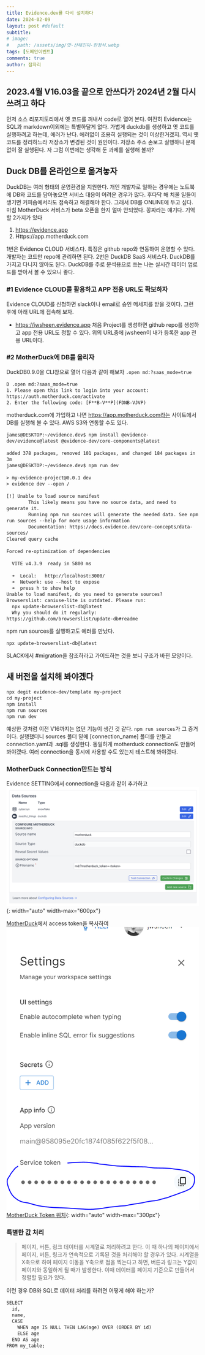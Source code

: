 ```yaml
---
title: Evidence.dev를 다시 설치하다
date: 2024-02-09
layout: post #default
subtitle: 
# image:
#   path: /assets/img/맛-산해진미-한정식.webp
tags: [도메인이벤트]
comments: true
author: 잠자리
---
```


## 2023.4월 V16.03을 끝으로 안쓰다가 2024년 2월 다시 쓰려고 하다
먼저 소스 리포지토리에서 옛 코드를 꺼내서 code로 열어 본다. 여전히 Evidence는 SQL과 markdown이외에는 특별하달게 없다. 가볍게 duckdb를 생성하고 옛 코드를 실행하려고 하는데, 에러가 난다. 에러없이 조용히 실행되는 것이 이상한거겠지.
역시 옛 코드를 정리하느라 저장소가 변경된 것이 원인이다. 저장소 주소 손보고 실행하니 문제없이 잘 실행된다. 자 그럼 이번에는 생각해 둔 과제를 실행해 볼까?

## Duck DB를 온라인으로 옮겨놓자
DuckDB는 여러 형태의 운영환경을 지원한다. 개인 개발자로 일하는 경우에는 노트북에 DB와 코드를 담아놓으면 서비스 대응이 어려운 경우가 많다. 후다닥 해 치울 일들이 생기면 커피숍에서라도 접속하고 해결해야 한다. 그래서 DB를 ONLINE에 두고 싶다. 마침 MotherDuck 서비스가 beta 오픈을 한지 얼마 안되었다. 꽁짜라는 얘기다. 
기억할 2가지가 있다
1. https://evidence.app
2. Https://app.motherduck.com

1번은 Evidence CLOUD 서비스다. 특징은 github repo와 연동하여 운영할 수 있다. 개발자는 코드만 repo에 관리하면 된다.
2번은 DuckDB SaaS 서비스다. DuckDB를 가지고 다니지 않아도 된다. DuckDB를 주로 분석용으로 쓰는 나는 실시간 데이터 업로드를 받아서 볼 수 있으니 좋다.

### #1 Evidence CLOUD를 활용하고 APP 전용 URL도 확보하자
Evidence CLOUD를 신청하면 slack이나 email로 승인 메세지를 받을 것이다. 그런 후에 아래 URL에 접속해 보자.
* https://jwsheen.evidence.app
처음 Project를 생성하면 github repo를 생성하고 app 전용 URL도 정할 수 있다. 위의 URL중에 jwsheen이 내가 등록한 app 전용 URL이다.

### #2 MotherDuck에 DB를 올리자
DuckDB0.9.0을 CLI창으로 열어 다음과 같이 해보자 `.open md:?saas_mode=true`
```
D .open md:?saas_mode=true
1. Please open this link to login into your account: https://auth.motherduck.com/activate
2. Enter the following code: [F**B-V**P](FDNB-VJVP)
```
motherduck.com에 가입하고 나면 
https://app.motherduck.com라는 사이트에서 DB를 실행해 볼 수 있다. AWS S3와 연동할 수도 있다.

```
james@DESKTOP:~/evidence.dev$ npm install @evidence-dev/evidence@latest @evidence-dev/core-components@latest

added 378 packages, removed 101 packages, and changed 184 packages in 3m
james@DESKTOP:~/evidence.dev$ npm run dev

> my-evidence-project@0.0.1 dev
> evidence dev --open /

[!] Unable to load source manifest
        This likely means you have no source data, and need to generate it.
        Running npm run sources will generate the needed data. See npm run sources --help for more usage information
        Documentation: https://docs.evidence.dev/core-concepts/data-sources/
Cleared query cache

Forced re-optimization of dependencies

  VITE v4.3.9  ready in 5800 ms

  ➜  Local:   http://localhost:3000/
  ➜  Network: use --host to expose
  ➜  press h to show help
Unable to load manifest, do you need to generate sources?
Browserslist: caniuse-lite is outdated. Please run:
  npx update-browserslist-db@latest
  Why you should do it regularly: https://github.com/browserslist/update-db#readme
```

npm run sources를 실행하고도 에러를 만났다. 
```
npx update-browserslist-db@latest
```

SLACK에서 #migration을 참조하라고 가이드하는 것을 보니 구조가 바뀐 모양이다. 
## 새 버전을 설치해 봐야겠다
```
npx degit evidence-dev/template my-project
cd my-project
npm install
npm run sources
npm run dev
```
예상한 것처럼 이전 V16까지는 없던 기능이 생긴 것 같다. `npm run sources`가 그 증거이다. 
실행했더니 sources 폴더 밑에 [connection_name] 폴더를 만들고 connection.yaml과 .sql를 생성한다. 
동일하게 motherduck connection도 만들어 봐야겠다.
여러 connection을 동시에 사용할 수도 있는지 테스트해 봐야겠다.


### MotherDuck Connection만드는 방식
Evidence SETTING에서 connection을 다음과 같이 추가하고
![MotherDuck connection](/assets/img/MotherDuck-Connection.png){:  width="auto" width-max="600px"}

[MotherDuck](https://app.motherduck.com)에서 access token을 복사하여
<img src="/assets/img/MotherDuck-Auth-Token.png" alt="MotherDuck Token">
[MotherDuck Token 위치](/assets/img/MotherDuck-Auth-Token.png){:  width="auto" width-max="300px"}

### 특별한 값 처리
> 페이지, 버튼, 링크 데이터를 시계열로 처리하려고 한다. 이 때 하나의 페이지에서 페이지, 버튼, 링크가 연속적으로 기록된 것을 처리해야 할 경우가 있다. 시계열을 X축으로 하여 페이지 이동을 Y축으로 점을 찍는다고 하면, 버튼과 링크는 Y값이 페이지와 동일하게 될 때가 발생한다. 이때 데이터를 페이지 기준으로 만들어서 정렬할 필요가 있다.

이런 경우 DB와 SQL로 데이터 처리를 하려면 어떻게 해야 하는가?

```
SELECT
  id,
  name,
  CASE
    WHEN age IS NULL THEN LAG(age) OVER (ORDER BY id)
    ELSE age
  END AS age
FROM my_table;
```